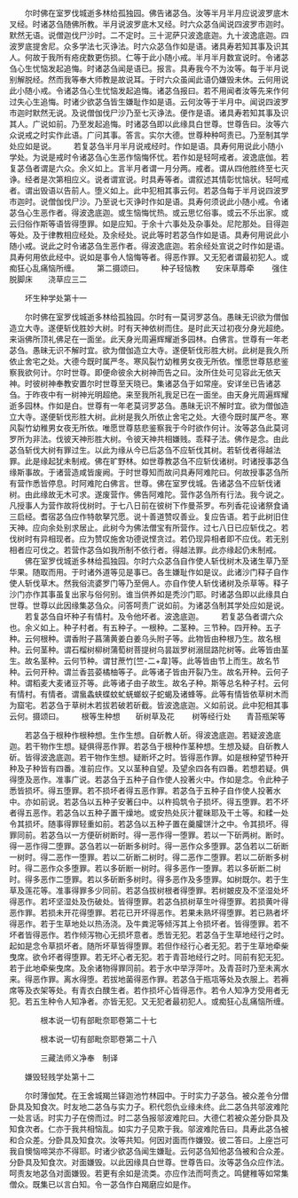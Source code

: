<!-- { "loadSidebar": true } -->
　　尔时佛在室罗伐城逝多林给孤独园。佛告诸苾刍。汝等半月半月应说波罗底木叉经。时诸苾刍随佛所教。半月说波罗底木叉经。时六众苾刍闻说四波罗市迦时。默然无语。说僧迦伐尸沙时。二不定时。三十泥萨只波逸底迦。九十波逸底迦。四波罗底提舍尼。众多学法七灭诤法。时六众苾刍作如是语。诸具寿若知其事及识其人。何故于我所有疮疣数更伤损。仁等于此小随小戒。半月半月数宣说时。令诸苾刍心生忧恼发起追悔。时诸苾刍闻是语已。报言。具寿我今不为汝等。每于半月说别解脱经。然而我等奉大师教是故说耳。于时六众虽闻此语仍嫌毁未休。云何用说此小随小戒。令诸苾刍心生忧恼发起追悔。诸苾刍报曰。若不用闻者汝等先来作何过失心生追悔。时诸少欲苾刍皆生嫌耻作如是语。云何汝等于半月中。闻说四波罗市迦时默然无说。及说僧伽伐尸沙乃至七灭诤法。便作是语。诸具寿若知其事及识其人。广说如前。乃至发起追悔。时诸苾刍即以此缘具白世尊。世尊告曰。汝等六众说戒之时实作此语。广问其事。答言。实尔大德。世尊种种呵责已。乃至制其学处应如是说。
　　若复苾刍半月半月说戒经时。作如是语。具寿何用说此小随小学处。为说是戒时令诸苾刍心生恶作恼悔怀忧。若作如是轻呵戒者。波逸底伽。若复苾刍者谓是六众。余义如上。言半月者谓一月分两。戒者。谓从四他胜终至七灭诤。经者是次第相应义。说者谓宣说。时具寿等者。谓叙述其情彰忧恼状。轻呵戒者。谓出毁语以告前人。堕义如上。此中犯相其事云何。若苾刍每于半月说四波罗市迦时。说僧伽伐尸沙。乃至说七灭诤时作如是语。具寿何须说此小随小戒。令诸苾刍心生恶作者。得波逸底迦。或生恼悔忧热。或云思忆俗事。或云不乐出家。或云归俗作斯等语皆得堕罪。如是应知。于余十六事处及杂事处。尼陀那处。目得迦等处。及于律教相应经处。及余经处。说此等时若苾刍作如是语。具寿何用说此小随小戒。说此之时令诸苾刍生恶作者。得波逸底迦。若余经处宣说之时作如是语。具寿何用依此经中。说如是事令人恼悔等者。得恶作罪。又无犯者谓最初犯人。或痴狂心乱痛恼所缠。
　　第二摄颂曰。
　　种子轻恼教　　安床草蓐牵
　　强住脱脚床　　浇草应三二

　　坏生种学处第十一

　　尔时佛在室罗伐城逝多林给孤独园。尔时有一莫诃罗苾刍。愚昧无识欲为僧伽造立大寺。遂便斩伐胜妙大树。时有天神依树而住。是时此天过初夜分身光超绝。来诣佛所顶礼佛足在一面坐。此天身光周遍辉耀逝多园林。白佛言。世尊有一年老苾刍。愚昧无识不解时宜。欲为僧伽造立大寺。遂便斩伐形胜大树。此树是我久所依止舍宅之处。大德今既时属严冬。寒风裂竹幼稚男女夜无所依。惟愿世尊慈悲鉴察我欲何计。尔时世尊。即便命彼余大树神而告之曰。汝所住处可见容此无依天神。时彼树神奉教安置尔时世尊至天晓已。集诸苾刍于如常座。安详坐已告诸苾刍。于昨夜中有一树神光明超绝。来至我所礼我足已在一面坐。由天身光周遍辉耀逝多园林。作如是白。世尊有一年老莫诃罗苾刍。愚昧无识不解时宜。欲为僧伽造立大寺。遂便斩伐形胜大树。此树是我久所依止舍宅之处。大德今既时属严冬。寒风裂竹幼稚男女夜无所依。唯愿世尊慈悲鉴察我于今时欲作何计。汝等苾刍此莫诃罗所为非法。伐彼天神形胜大树。令彼天神共相嫌贱。乖释子法。佛作是念。由此苾刍斩伐大树有罪过生。以此为缘从今已后苾刍不应斩伐其树。若斩伐者得越法罪。此是缘起犹未制戒。佛在旷野林。如世尊教苾刍不应斩伐诸树。时诸授事苾刍缘斯事故。于诸营造咸皆废阙。于时世尊知而故问具寿阿难陀曰。何故授事苾刍所有营作悉皆停息。时阿难陀白佛言。世尊。佛在室罗伐城。告诸苾刍不应斩伐诸树。由此缘故无木可求。遂废营作。佛告阿难陀。营作苾刍所有行法。我今说之。凡授事人为营作故将伐树时。于七八日前在彼树下作曼茶罗。布列香花设诸祭食诵三启经。耆宿苾刍应作特欹拏咒愿。说十善道赞叹善业。复应告语。若于此树旧住天神。应向余处别求居止。此树今为佛法僧宝有所营作。过七八日已应斩伐之。若伐树时有异相现者。应为赞叹施舍功德说悭贪过。若仍现异相者即不应伐。若无别相者应可伐之。若营作苾刍如我所制不依行者。得越法罪。此亦缘起仍未制戒。
　　佛在室罗伐城逝多林给孤独园。尔时六众苾刍自作使人斩伐树木及诸生草乃至华果。随取而用。于时诸外道等见是事已。各生嫌耻作如是议。此诸沙门释子自作使人斩伐草木。然我俗流婆罗门等乃至佣人。亦自作使人斩伐诸树及杀草等。释子沙门亦作其事虽复出家与俗何别。谁当供养如是秃沙门耶。时诸苾刍即以此缘具白世尊。世尊以此因缘集苾刍众。问答呵责广说如前。为诸苾刍制其学处应如是说。
　　若复苾刍自坏种子有情村。及令他坏者。波逸底迦。
　　若复苾刍者谓六众也。余义如上。种子村者。有五种子。一根种。二茎种。三节种。四开种。五子种。云何根种。谓香附子菖蒲黄姜白姜乌头附子等。此物皆由种根乃生。故名根种。云何茎种。谓石榴树柳树蒲萄树菩提树乌昙跋罗树溺屈路陀树等。此等皆由茎生。故名茎种。云何节种。谓甘蔗竹[竺-二+韋]等。此等皆由节上而生。故名节种。云何开种。谓兰香芸荽橘柚等子。此等诸子皆由开裂乃生。故名开种。云何子种。谓稻麦大麦诸豆芥等。此等诸子由子故生。故名子种。斯等总名种子村。云何有情村。有情者。谓蛗螽蛱蝶蚊虻蜣螂蚁子蛇蝎及诸蜂等。此等有情皆依草树木而为窟宅。若苾刍于草树木若拔若破若斫截。皆波逸底迦。义如前说。此中犯相其事云何。摄颂曰。
　　根等生种想　　斫树草及花
　　树等经行处　　青苔瓶架等

　　若苾刍于根种作根种想。生作生想。自斫教人斫。得波逸底迦。若疑波逸底迦。若干物作生想。疑俱得恶作罪。若苾刍于根种作茎种想。生想及疑。自斫教人斫。皆得波逸底迦。若干物作生想。疑断坏之时。皆得恶作罪。如是根种望节种开种及子种皆有四番。准前应作。又以茎种自望。及望余四各有四番。若想若疑。俱得堕及恶作。准事广说。若苾刍于五种子自作使人投著火中。作如是念。令此种子悉皆损坏。得五堕罪。若不损坏者得五恶作罪。若苾刍于五种子自作使人投著水中。亦如前说。若苾刍以五种子安著臼中。以杵捣筑令子损坏。得五堕罪。若不坏者得五恶作。若苾刍以五种子置干燥地。或安热处灰汁瞿昧耶及干土等。和糅一处令其损坏。随事得罪轻重如前。若苾刍以五种子置在羹臛饼汁之中。令其损坏。得罪同前。若苾刍以一方便斫树断时。得一恶作得一堕罪。若以一下斫两树。断时。得一恶作得二堕罪。苾刍若以一斫断多树时。得一恶作众多堕罪。苾刍若以二斫断一树时。得二恶作一堕罪。若以二斫断二树时。得二恶作二堕罪。若以二斫断多树时。得二恶作众多堕罪。若以多斫断一树时。得多恶作一堕罪。若以多斫断二树时。得多恶作二堕罪。若以多斫断多树时。得多恶作及多堕罪。如树既尔。若于生草及莲花等。准事得罪多少同前。若苾刍拔树根者得堕罪。若树皴皮及不坚湿处坏得恶作。若坏坚湿处及伤破处。皆得堕罪。若苾刍损树草生叶得堕罪。若损黄叶得恶作罪。若损未开花得堕罪。若花已开坏得恶作。若果未熟坏得堕罪。若已熟者坏得恶作。若于生草地处以热汤浇。及牛粪泥等倾泻其上令损坏者。皆得堕罪。若不坏者皆得恶作。若作倾泻物心无损坏意者。悉皆无犯。若苾刍于生草地经行之时。起如是念令草损坏者。随所坏草皆得堕罪。若但作经行心者无犯。若于生草地牵柴曳席。欲令坏者得堕罪。若无坏心者无犯。若于青苔地经行之时。同前有犯无犯。若于此地牵柴曳席。及余诸物得罪同前。若于水中举浮萍叶。及青苔时乃至未离水来。得恶作罪。离水得堕。若拔地菌得恶作罪。若苾刍于瓶瓨等处及衣服上。若褥席等及衣架等处。有青衣白醭生者。若作损坏心皆得恶作。若令人知净方受用者无犯。若五生种令人知净者。亦皆无犯。又无犯者最初犯人。或痴狂心乱痛恼所缠。

　　　　根本说一切有部毗奈耶卷第二十七



　　　　根本说一切有部毗奈耶卷第二十八

　　　　三藏法师义净奉　制译

　　嫌毁轻贱学处第十二

　　尔时薄伽梵。在王舍城羯兰铎迦池竹林园中。于时实力子苾刍。被众差令分僧卧具及知食次。时友地二苾刍与实力子。积代怨仇业缘未终。此二苾刍共邬波难陀一处言话。时实力子在傍而过。时二苾刍报邬波难陀曰。大德仁若被众差分卧具及知食次者。仁亦于我共相恼乱。如实力子见欺于我。邬波难陀告曰。具寿此苾刍被和合众差。分卧具及知食次。汝等共知。何因对面而作嫌毁。彼二答曰。上座岂可我自懊恼啼哭亦不得耶。时诸少欲苾刍闻生嫌耻。云何苾刍知他苾刍被和合众差。分卧具及知食次。对面嫌毁。以此因缘具白世尊。世尊告曰。汝等苾刍众应作法。呵责友地苾刍对面嫌毁。若更有余如是流类。亦应作法而呵责之。鸣健稚等如常集僧众。既集已以言白知。令一苾刍作白羯磨应如是作。
